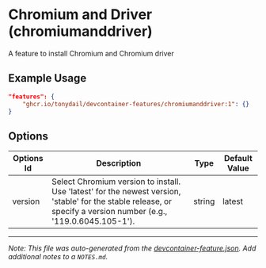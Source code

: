 
# Chromium and Driver (chromiumanddriver)

A feature to install Chromium and Chromium driver

## Example Usage

```json
"features": {
    "ghcr.io/tonydail/devcontainer-features/chromiumanddriver:1": {}
}
```

## Options

| Options Id | Description | Type | Default Value |
|-----|-----|-----|-----|
| version | Select Chromium version to install. Use 'latest' for the newest version, 'stable' for the stable release, or specify a version number (e.g., '119.0.6045.105-1'). | string | latest |



---

_Note: This file was auto-generated from the [devcontainer-feature.json](devcontainer-feature.json).  Add additional notes to a `NOTES.md`._
